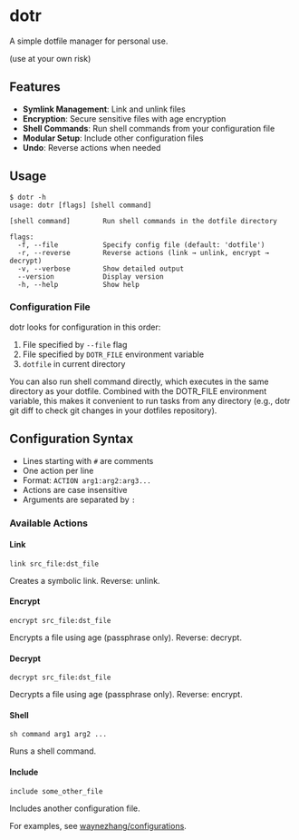 # dotr

A simple dotfile manager for personal use.

(use at your own risk)

## Features

- **Symlink Management**: Link and unlink files
- **Encryption**: Secure sensitive files with age encryption
- **Shell Commands**: Run shell commands from your configuration file
- **Modular Setup**: Include other configuration files
- **Undo**: Reverse actions when needed

## Usage

```
$ dotr -h
usage: dotr [flags] [shell command]

[shell command]        Run shell commands in the dotfile directory

flags:
  -f, --file           Specify config file (default: 'dotfile')
  -r, --reverse        Reverse actions (link → unlink, encrypt → decrypt)
  -v, --verbose        Show detailed output
  --version            Display version
  -h, --help           Show help
```

### Configuration File

dotr looks for configuration in this order:
1. File specified by `--file` flag
2. File specified by `DOTR_FILE` environment variable
3. `dotfile` in current directory

You can also run shell command directly, which executes in the same directory as your dotfile. Combined with the DOTR_FILE environment variable, this makes it convenient to run tasks from any directory (e.g., dotr git diff to check git changes in your dotfiles repository).

## Configuration Syntax

- Lines starting with `#` are comments
- One action per line
- Format: `ACTION arg1:arg2:arg3...`
- Actions are case insensitive
- Arguments are separated by `:`

### Available Actions

#### Link
```
link src_file:dst_file
```
Creates a symbolic link. Reverse: unlink.

#### Encrypt
```
encrypt src_file:dst_file
```
Encrypts a file using age (passphrase only). Reverse: decrypt.

#### Decrypt
```
decrypt src_file:dst_file
```
Decrypts a file using age (passphrase only). Reverse: encrypt.

#### Shell
```
sh command arg1 arg2 ...
```
Runs a shell command.

#### Include
```
include some_other_file
```
Includes another configuration file.

For examples, see [waynezhang/configurations](https://github.com/waynezhang/configurations/tree/main/dotfiles).
